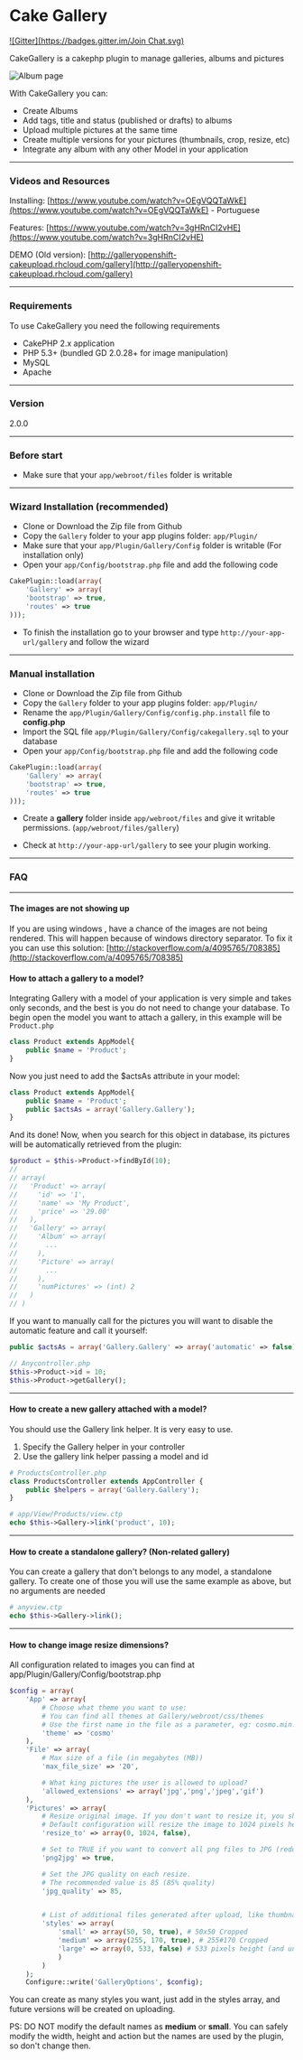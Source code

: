 Cake Gallery
=========
[![Gitter](https://badges.gitter.im/Join Chat.svg)](https://gitter.im/hugodias/cakegallery?utm_source=badge&utm_medium=badge&utm_campaign=pr-badge&utm_content=badge)

CakeGallery is a cakephp plugin to manage galleries, albums and pictures

![Album page](http://i.imgur.com/rRaubYw.png)


With CakeGallery you can:

* Create Albums
* Add tags, title and status (published or drafts) to albums
* Upload multiple pictures at the same time
* Create multiple versions for your pictures (thumbnails, crop, resize, etc)
* Integrate any album with any other Model in your application

---

### Videos and Resources

Installing: [https://www.youtube.com/watch?v=OEgVQQTaWkE](https://www.youtube.com/watch?v=OEgVQQTaWkE) - Portuguese

Features: [https://www.youtube.com/watch?v=3gHRnCI2vHE](https://www.youtube.com/watch?v=3gHRnCI2vHE)

DEMO (Old version): [http://galleryopenshift-cakeupload.rhcloud.com/gallery](http://galleryopenshift-cakeupload.rhcloud.com/gallery)

---

### Requirements
To use CakeGallery you need the following requirements

* CakePHP 2.x application
* PHP 5.3+ (bundled GD 2.0.28+ for image manipulation)
* MySQL
* Apache

---

### Version
2.0.0

---

### Before start
* Make sure that your `app/webroot/files` folder is writable

---

### Wizard Installation (recommended)
* Clone or Download the Zip file from Github
* Copy the `Gallery` folder to your app plugins folder: `app/Plugin/`
* Make sure that your `app/Plugin/Gallery/Config` folder is writable (For installation only)
* Open your `app/Config/bootstrap.php` file and add the following code

```php
CakePlugin::load(array(
	'Gallery' => array(
    'bootstrap' => true,
    'routes' => true
)));
```
* To finish the installation go to your browser and type `http://your-app-url/gallery` and follow the wizard

---

### Manual installation
* Clone or Download the Zip file from Github
* Copy the `Gallery` folder to your app plugins folder: `app/Plugin/`
* Rename the `app/Plugin/Gallery/Config/config.php.install` file to **config.php**
* Import the SQL file `app/Plugin/Gallery/Config/cakegallery.sql` to your database
* Open your `app/Config/bootstrap.php` file and add the following code

```php
CakePlugin::load(array(
	'Gallery' => array(
   	'bootstrap' => true,
    'routes' => true
)));
```
* Create a **gallery** folder inside `app/webroot/files` and give it writable permissions. (`app/webroot/files/gallery`)

* Check at `http://your-app-url/gallery` to see your plugin working.

---
### FAQ

---

#### The images are not showing up

If you are using windows , have a chance of the images are not being rendered. This will happen because of windows directory separator. To fix it you can use this solution: [http://stackoverflow.com/a/4095765/708385](http://stackoverflow.com/a/4095765/708385)

#### How to attach a gallery to a model?

Integrating Gallery with a model of your application is very simple and takes only seconds, and the best is you do not need to change your database. To begin open the model you want to attach a gallery, in this example will be `Product.php`

```php
class Product extends AppModel{
    public $name = 'Product';
}
```
Now you just need to add the $actsAs attribute in your model:

```php
class Product extends AppModel{
	public $name = 'Product';
	public $actsAs = array('Gallery.Gallery');
}
```
And its done! Now, when you search for this object in database, its pictures will be automatically retrieved from the plugin:

```php
$product = $this->Product->findById(10);
//
// array(
//   'Product' => array(
//     'id' => '1',
//     'name' => 'My Product',
//     'price' => '29.00'
//   ),
//   'Gallery' => array(
//     'Album' => array(
//       ...
//     ),
//     'Picture' => array(
//       ...
//     ),
//     'numPictures' => (int) 2
//   )
// )
```

If you want to manually call for the pictures you will want to disable the automatic feature and call it yourself:

```php
public $actsAs = array('Gallery.Gallery' => array('automatic' => false));
```

```php
// Anycontroller.php
$this->Product->id = 10;
$this->Product->getGallery();
```

---

#### How to create a new gallery attached with a model?

You should use the Gallery link helper. It is very easy to use.

1. Specify the Gallery helper in your controller
2. Use the gallery link helper passing a model and id

```php
# ProductsController.php
class ProductsController extends AppController {
	public $helpers = array('Gallery.Gallery');
}
```

```php
# app/View/Products/view.ctp
echo $this->Gallery->link('product', 10);
```

---

#### How to create a standalone gallery? (Non-related gallery)

You can create a gallery that don't belongs to any model, a standalone gallery. To create one of those you will use the same example as above, but no arguments are needed

```php
# anyview.ctp
echo $this->Gallery->link();
```

---

#### How to change image resize dimensions?
All configuration related to images you can find at app/Plugin/Gallery/Config/bootstrap.php

```php
$config = array(
	'App' => array(
		# Choose what theme you want to use:
		# You can find all themes at Gallery/webroot/css/themes
		# Use the first name in the file as a parameter, eg: cosmo.min.css -> cosmo
		'theme' => 'cosmo'
	),
	'File' => array(
		# Max size of a file (in megabytes (MB))
		'max_file_size' => '20',

		# What king pictures the user is allowed to upload?
		'allowed_extensions' => array('jpg','png','jpeg','gif')
	),
	'Pictures' => array(
		# Resize original image. If you don't want to resize it, you should set a empty array, E.G: 'resize_to' => array()
		# Default configuration will resize the image to 1024 pixels height (and unlimited width)
		'resize_to' => array(0, 1024, false),

		# Set to TRUE if you want to convert all png files to JPG (reduce significantly image size)
		'png2jpg' => true,

		# Set the JPG quality on each resize.
		# The recommended value is 85 (85% quality)
		'jpg_quality' => 85,


		# List of additional files generated after upload, like thumbnails, banners, etc
		'styles' => array(
			'small' => array(50, 50, true), # 50x50 Cropped
			'medium' => array(255, 170, true), # 255#170 Cropped
			'large' => array(0, 533, false) # 533 pixels height (and unlimited width)
			)
		)
	);
	Configure::write('GalleryOptions', $config);
```

You can create as many styles you want, just add in the styles array, and future versions will be created on uploading.

PS: DO NOT modify the default names as **medium** or **small**. You can safely modify the width, height and action but the names
are used by the plugin, so don't change then.
